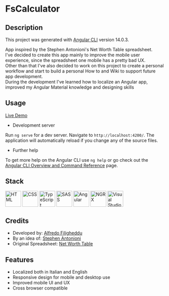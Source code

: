 # FsCalculator

## Description

This project was generated with [Angular CLI](https://github.com/angular/angular-cli) version 14.0.3.

App inspired by the Stephen Antonioni's Net Worth Table spreadsheet. <br/>
I've decided to create this app mainly to improve the mobile user experience, since the spreadsheet one mobile has a pretty bad UX. <br/>
Other than that I've also decided to work on this project to create a personal workflow and start to build a personal How to and Wiki to support future app development. <br/>
During the development I've learned how to localize an Angular app, improved my Angular Material knowledge and designing skills

## Usage

<a href="https://alfrew.github.io/financeStateCalculator/">Live Demo</a>

- Development server

Run `ng serve` for a dev server. Navigate to `http://localhost:4200/`. The application will automatically reload if you change any of the source files.

- Further help

To get more help on the Angular CLI use `ng help` or go check out the [Angular CLI Overview and Command Reference](https://angular.io/cli) page.

## Stack

  <img src="https://github.com/Alfrew/Alfrew/assets/102723851/5efa3f67-1fd9-4970-908b-fc8db8999201" alt="HTML" width="50" height="50">
  <img src="https://github.com/Alfrew/Alfrew/assets/102723851/42db0b32-25fb-4e7c-b9e0-9808c8052fb2" alt="CSS" width="50" height="50">
  <img src="https://github.com/Alfrew/Alfrew/assets/102723851/dbb8181d-bfb6-4ce0-89a9-fd621ef4eec7" alt="TypeScript" width="50" height="50">
  <img src="https://github.com/Alfrew/Alfrew/assets/102723851/43970318-cb81-4763-8de0-4f3a51d23cde" alt="SASS" width="50" height="50">
  <img src="https://github.com/Alfrew/Alfrew/assets/102723851/f1b3b0c2-8050-4737-afe2-a8fa2dc17330" alt="Angular" width="50" height="50">
  <img src="https://github.com/Alfrew/Alfrew/assets/102723851/947bef77-9daf-4d49-adf4-e2ec7bfa9624" alt="NGRX" width="50" height="50">
  <img src="https://github.com/Alfrew/Alfrew/assets/102723851/602dced6-47d9-4fba-952f-4ab563e76f82" alt="Visual Studio Code" width="50" height="50">

## Credits

- Developed by: <a href="https://github.com/Alfrew">Alfredo Filigheddu</a>
- By an idea of: <a href="https://steve-antonioni.web.app">Stephen Antonioni</a>
- Original Spreadsheet: <a href="https://docs.google.com/spreadsheets/d/1Hbtg_SAu1q8YVilcMibO5D4-mUPPXNzS-JAQhxWX-Mo/edit?pli=1#gid=0">Net Worth Table</a>

## Features

- Localized both in Italian and English
- Responsive design for mobile and desktop use
- Improved mobile UI and UX
- Cross browser compatible
